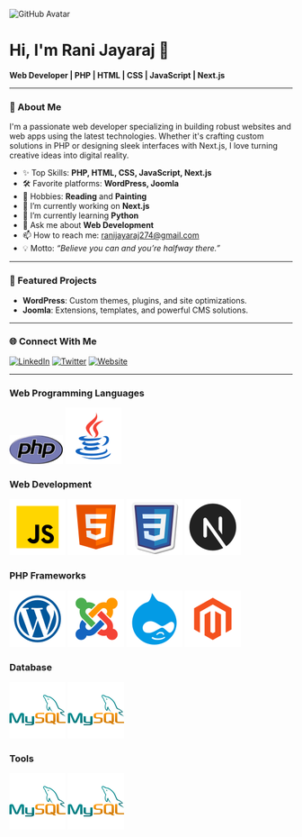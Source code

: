 ![GitHub Avatar](https://avatars.githubusercontent.com/u/ranijayaraj?v=4)

# Hi, I'm Rani Jayaraj 👋

**Web Developer | PHP | HTML | CSS | JavaScript | Next.js**

---

### 🚀 About Me

I'm a passionate web developer specializing in building robust websites and web apps using the latest technologies. Whether it's crafting custom solutions in PHP or designing sleek interfaces with Next.js, I love turning creative ideas into digital reality.

- ✨ Top Skills: **PHP, HTML, CSS, JavaScript, Next.js**
- 🛠️ Favorite platforms: **WordPress, Joomla**
- 🎨 Hobbies: **Reading** and **Painting**
- 🔭 I’m currently working on **Next.js**
- 🌱 I’m currently learning **Python**
- 💬 Ask me about **Web Development**
- 📫 How to reach me: ranijayaraj274@gmail.com
- 💡 Motto: _“Believe you can and you’re halfway there.”_

---

### 🌟 Featured Projects

- **WordPress**: Custom themes, plugins, and site optimizations.
- **Joomla**: Extensions, templates, and powerful CMS solutions.

---

### 🌐 Connect With Me

[![LinkedIn](https://img.shields.io/badge/LinkedIn-blue?logo=linkedin&logoColor=white)](YOUR_LINKEDIN_URL)
[![Twitter](https://img.shields.io/badge/Twitter-1DA1F2?logo=twitter&logoColor=white)](YOUR_TWITTER_URL)
[![Website](https://img.shields.io/badge/Website-000?logo=globe&logoColor=white)](YOUR_WEBSITE_URL)

---

### Web Programming Languages

![PHP](https://github.com/ranijayaraj/ranijayaraj/blob/main/php-med-trans.png)
![Java](https://github.com/ranijayaraj/ranijayaraj/blob/main/icons8-java-100.png)


### Web Development

![Javascript](https://github.com/ranijayaraj/ranijayaraj/blob/main/icons8-javascript-100.png)
![HTML](https://github.com/ranijayaraj/ranijayaraj/blob/main/icons8-html5-100.png)
![CSS](https://github.com/ranijayaraj/ranijayaraj/blob/main/icons8-css3-100.png)
![Next.js](https://github.com/ranijayaraj/ranijayaraj/blob/main/icons8-nextjs-100.png)

### PHP Frameworks

![Wordpress](https://github.com/ranijayaraj/ranijayaraj/blob/main/icons8-wordpress-100.png)
![Joomla](https://github.com/ranijayaraj/ranijayaraj/blob/main/icons8-joomla-100.png)
![Drupal](https://github.com/ranijayaraj/ranijayaraj/blob/main/icons8-drupal-100.png)
![Magento](https://github.com/ranijayaraj/ranijayaraj/blob/main/icons8-magento-100.png)

### Database

![MySQL](https://github.com/ranijayaraj/ranijayaraj/blob/main/icons8-mysql-100.png)
![SQL](https://github.com/ranijayaraj/ranijayaraj/blob/main/icons8-mysql-100.png)

### Tools

![VS Code](https://github.com/ranijayaraj/ranijayaraj/blob/main/icons8-mysql-100.png)
![Dreamweaver](https://github.com/ranijayaraj/ranijayaraj/blob/main/icons8-mysql-100.png)


<!-- Optionally, you can add GitHub stats here! -->

<!--
![Rani's GitHub Stats](https://github-readme-stats.vercel.app/api?username=ranijayaraj&show_icons=true&theme=radical)
-->
  
